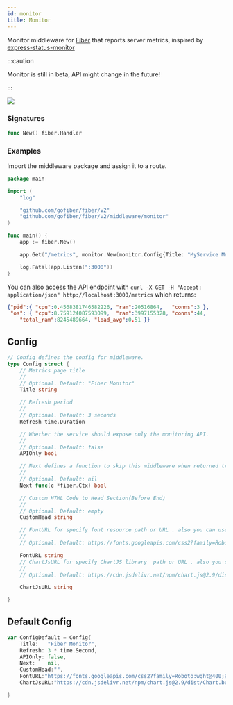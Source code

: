```yaml
---
id: monitor
title: Monitor
---
```


Monitor middleware for [Fiber](https://github.com/gofiber/fiber) that reports server metrics, inspired by [express-status-monitor](https://github.com/RafalWilinski/express-status-monitor)

:::caution

Monitor is still in beta, API might change in the future!

:::

![](https://i.imgur.com/nHAtBpJ.gif)

### Signatures
```go
func New() fiber.Handler
```

### Examples
Import the middleware package and assign it to a route.
```go
package main

import (
    "log"

    "github.com/gofiber/fiber/v2"
    "github.com/gofiber/fiber/v2/middleware/monitor"
)

func main() {
    app := fiber.New()

    app.Get("/metrics", monitor.New(monitor.Config{Title: "MyService Metrics Page"}))

    log.Fatal(app.Listen(":3000"))
}
```
You can also access the API endpoint with
`curl -X GET -H "Accept: application/json" http://localhost:3000/metrics` which returns:
```json
{"pid":{ "cpu":0.4568381746582226, "ram":20516864,   "conns":3 },
 "os": { "cpu":8.759124087593099,  "ram":3997155328, "conns":44,
    "total_ram":8245489664, "load_avg":0.51 }}
```

## Config

```go
// Config defines the config for middleware.
type Config struct {
    // Metrics page title
    //
    // Optional. Default: "Fiber Monitor"
    Title string

    // Refresh period
    //
    // Optional. Default: 3 seconds
    Refresh time.Duration

    // Whether the service should expose only the monitoring API.
    //
    // Optional. Default: false
    APIOnly bool

    // Next defines a function to skip this middleware when returned true.
    //
    // Optional. Default: nil
    Next func(c *fiber.Ctx) bool

    // Custom HTML Code to Head Section(Before End)
    //
    // Optional. Default: empty
    CustomHead string

    // FontURL for specify font resource path or URL . also you can use relative path
    //
    // Optional. Default: https://fonts.googleapis.com/css2?family=Roboto:wght@400;900&display=swap

    FontURL string
    // ChartJsURL for specify ChartJS library  path or URL . also you can use relative path
	//
	// Optional. Default: https://cdn.jsdelivr.net/npm/chart.js@2.9/dist/Chart.bundle.min.js

	ChartJsURL string

}
```

## Default Config

```go
var ConfigDefault = Config{
	Title:   "Fiber Monitor",
	Refresh: 3 * time.Second,
	APIOnly: false,
	Next:    nil,
	CustomHead:"",
	FontURL:"https://fonts.googleapis.com/css2?family=Roboto:wght@400;900&display=swap",
	ChartJsURL:"https://cdn.jsdelivr.net/npm/chart.js@2.9/dist/Chart.bundle.min.js"

}
```
